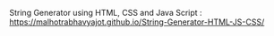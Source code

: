 String Generator using HTML, CSS and Java Script : https://malhotrabhavyajot.github.io/String-Generator-HTML-JS-CSS/
